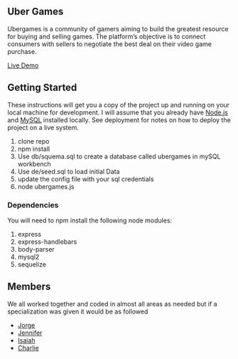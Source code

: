 ## Uber Games
Ubergames is a community of gamers aiming to build the greatest resource for buying and selling games. The platform’s objective is to connect consumers with sellers to negotiate the best deal on their video game purchase.

[Live Demo](https://ubergames.herokuapp.com/)

## Getting Started

These instructions will get you a copy of the project up and running on your local machine for development. I will assume that you already have [Node.js](https://nodejs.org/en/) and [MySQL](https://www.mysql.com/) installed locally. See deployment for notes on how to deploy the project on a live system.

1. clone repo
2. npm install
3. Use db/squema.sql to create a database called ubergames in mySQL workbench
4. Use de/seed.sql to load initial Data
4. update the config file with your sql credentials
5. node ubergames.js

### Dependencies
You will need to npm install the following node modules:

1.  express
2.  express-handlebars
4.  body-parser
5.  mysql2
6.  sequelize


## Members
 We all worked together and coded in almost all areas as needed but if a specialization was given it would be as followed
- [Jorge](https://github.com/jrgsolis) 
- [Jennifer](https://github.com/Jenniferveiga) 
- [Isaiah](https://github.com/Isaiah361) 
- [Charlie](https://github.com/cnara018) 